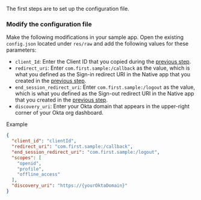 The first steps are to set up the configuration file.

### Modify the configuration file

Make the following modifications in your sample app. Open the existing `config.json` located under `res/raw` and add the following values for these parameters:

* `client_Id`: Enter the Client ID that you copied during the [previous step](#configure-two-openid-connect-native-apps).
* `redirect_uri`: Enter `com.first.sample:/callback` as the value, which is what you defined as the Sign-in redirect URI in the Native app that you created in the [previous step](#configure-two-openid-connect-native-apps).
* `end_session_redirect_uri`: Enter `com.first.sample:/logout` as the value, which is what you defined as the Sign-out redirect URI in the Native app that you created in the [previous step](#configure-two-openid-connect-native-apps).
* `discovery_uri`: Enter your Okta domain that appears in the upper-right corner of your Okta org dashboard.

Example

```json
{
  "client_id": "clientId",
  "redirect_uri": "com.first.sample:/callback",
  "end_session_redirect_uri": "com.first.sample:/logout",
  "scopes": [
    "openid",
    "profile",
    "offline_access"
  ],
  "discovery_uri": "https://{yourOktaDomain}"
}
```
